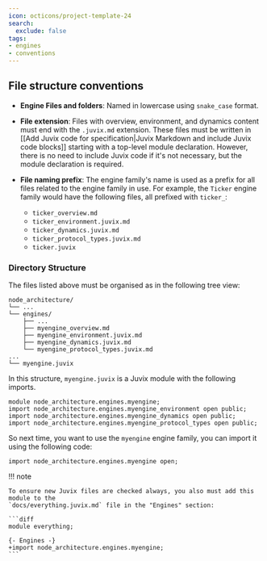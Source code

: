 ```yaml
---
icon: octicons/project-template-24
search:
  exclude: false
tags:
- engines
- conventions
---
```


<!-- Tobias, add here any specific, short, rule you may consider people
need to follow when writing engine families. I wrote a few examples below. -->

## File structure conventions

- **Engine Files and folders**: Named in lowercase using `snake_case` format.
- **File extension**: Files with overview, environment, and dynamics content
  must end with the `.juvix.md` extension. These files must be written in
  [[Add Juvix code for specification|Juvix Markdown and include Juvix code blocks]] starting with a top-level module
  declaration. However, there is no need to include Juvix code if it's not
  necessary, but the module declaration is required.

- **File naming prefix**: The engine family's name is used as a prefix for all
  files related to the engine family in use. For example, the `Ticker` engine
  family would have the following files, all prefixed with `ticker_`:

    - `ticker_overview.md`
    - `ticker_environment.juvix.md`
    - `ticker_dynamics.juvix.md`
    - `ticker_protocol_types.juvix.md`
    - `ticker.juvix`

### Directory Structure

The files listed above must be organised as in the following tree view:

```plaintext
node_architecture/
└── ...
└── engines/
    ├── ...
    ├── myengine_overview.md
    ├── myengine_environment.juvix.md
    ├── myengine_dynamics.juvix.md
    └── myengine_protocol_types.juvix.md
...
└── myengine.juvix
```

In this structure, `myengine.juvix` is a Juvix module with the
following imports.

```juvix
module node_architecture.engines.myengine;
import node_architecture.engines.myengine_environment open public;
import node_architecture.engines.myengine_dynamics open public;
import node_architecture.engines.myengine_protocol_types open public;
```

So next time, you want to use the `myengine` engine family, you can import it
using the following code:

```
import node_architecture.engines.myengine open;
```

!!! note

    To ensure new Juvix files are checked always, you also must add this module to the
    `docs/everything.juvix.md` file in the "Engines" section:

    ```diff
    module everything;

    {- Engines -}
    +import node_architecture.engines.myengine;
    ```